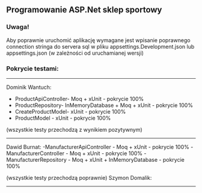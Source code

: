 ## Programowanie ASP.Net sklep sportowy

### Uwaga!

Aby poprawnie uruchomić aplikację wymagane jest wpisanie poprawnego connection stringa do servera sql w pliku appsettings.Development.json lub appsettings.json (w zależności od uruchamianej wersji)

### Pokrycie testami:

---

Dominik Wantuch:
- ProductApiController- Moq + xUnit - pokrycie 100%
- ProductRepository- InMemoryDatabase + Moq + xUnit - pokrycie 100%
- CreateProductModel- xUnit - pokrycie 100%
- ProductModel - xUnit - pokrycie 100%

(wszystkie testy przechodzą z wynikiem pozytywnym)

---

Dawid Burnat:
-ManufacturerApiController - Moq + xUnit - pokrycie 100%
-ManufacturerController - Moq + xUnit - pokrycie 100%
-ManufacturerRepository - Moq + xUnit + InMemoryDatabase - pokrycie 100%

(wszystkie testy przechodzą poprawnie)
Szymon Domalik:

---
